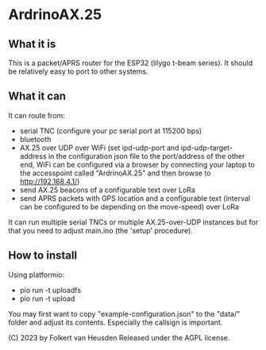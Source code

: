 ArdrinoAX.25
============


What it is
----------
This is a packet/APRS router for the ESP32 (lilygo t-beam series).
It should be relatively easy to port to other systems.


What it can
-----------
It can route from:

* serial TNC (configure your pc serial port at 115200 bps)
* bluetooth
* AX.25 over UDP over WiFi (set ipd-udp-port and ipd-udp-target-address in the configuration json file to the port/address of the other end, WiFi can be configured via a browser by connecting your laptop to the accesspoint called "ArdrinoAX.25" and then browse to http://192.168.4.1/)
* send AX.25 beacons of a configurable text over LoRa
* send APRS packets with GPS location and a configurable text (interval can be configured to be depending on the move-speed) over LoRa

It can run multiple serial TNCs or multiple AX.25-over-UDP instances but for that you need to adjust main.ino (the 'setup' procedure).


How to install
--------------
Using platformio:

* pio run -t uploadfs
* pio run -t upload

You may first want to copy "example-configuration.json" to the "data/" folder and adjust its contents. Especially the callsign is important.


(C) 2023 by Folkert van Heusden
Released under the AGPL license.
